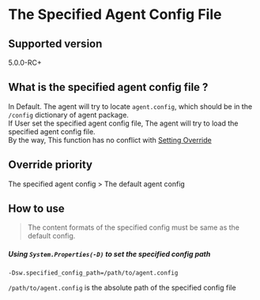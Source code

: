 # The Specified Agent Config File 

## Supported version

5.0.0-RC+

## What is the specified agent config file ?
In Default. The agent will try to locate `agent.config`, which should be in the `/config` dictionary of agent package. <br>
If User set the specified agent config file, The agent will try to load the specified agent config file.<br>
By the way, This function has no conflict with [Setting Override](Setting-override.md)

## Override priority
The specified agent config > The default agent config
 
## How to use
> The content formats of the specified config must be same as the default config. 


##### Using `System.Properties(-D)` to set the specified config path
 
 ```
 -Dsw.specified_config_path=/path/to/agent.config
 ```
 `/path/to/agent.config`  is the absolute path of the specified config file
 


  
